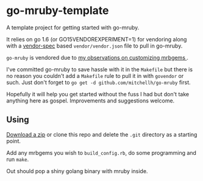# go-mruby-template
A template project for getting started with go-mruby.

It relies on go 1.6 (or GO15VENDOREXPERIMENT=1) for vendoring along with a [vendor-spec](https://github.com/kardianos/vendor-spec) based `vendor/vendor.json` file to pull in go-mruby.

`go-mruby` is vendored due to [my observations on customizing mrbgems ](https://github.com/mitchellh/go-mruby/issues/18).

I've committed go-mruby to save hassle with it in the `Makefile` but there is no reason you couldn't add a `Makefile` rule to pull it in with `govendor` or such.
Just don't forget to `go get -d github.com/mitchellh/go-mruby` first.

Hopefully it will help you get started without the fuss I had but don't take anything here as gospel. Improvements and suggestions welcome.

## Using

[Download a zip](https://github.com/mikesimons/go-mruby-template/archive/master.zip) or clone this repo and delete the `.git` directory as a starting point.

Add any mrbgems you wish to `build_config.rb`, do some programming and run `make`.

Out should pop a shiny golang binary with mruby inside.

